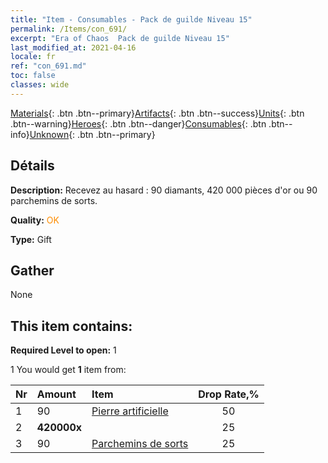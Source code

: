 ```yaml
---
title: "Item - Consumables - Pack de guilde Niveau 15"
permalink: /Items/con_691/
excerpt: "Era of Chaos  Pack de guilde Niveau 15"
last_modified_at: 2021-04-16
locale: fr
ref: "con_691.md"
toc: false
classes: wide
---
```

 [Materials](/fr/Items/){: .btn .btn--primary}[Artifacts](/fr/Items/Artifacts/){: .btn .btn--success}[Units](/fr/Items/Units/){: .btn .btn--warning}[Heroes](/fr/Items/Heroes/){: .btn .btn--danger}[Consumables](/fr/Items/Consumables/){: .btn .btn--info}[Unknown](/fr/Items/Unknown/){: .btn .btn--primary}

## Détails
 **Description:** Recevez au hasard : 90 diamants, 420 000 pièces d'or ou 90 parchemins de sorts.

 **Quality:** <span style="color: #FF8C00">OK</span>

 **Type:** Gift

## Gather

  None

## This item contains:

 **Required Level to open:** 1

 1 You would get **1** item  from:

  | Nr | Amount |     Item    | Drop Rate,% |
  |:---|:-------|:------------|:---------:|
  | 1 | 90 | [Pierre artificielle](/fr/Items/art_188/) | 50 | 
  | 2 |  **420000x** | <i class="fas fa-coins"/> | 25 | 
  | 3 | 90 | [Parchemins de sorts](/fr/Items/con_694/) | 25 | 
